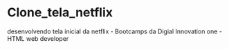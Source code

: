 # Clone_tela_netflix
desenvolvendo tela inicial da netflix -  Bootcamps da Digial Innovation one - HTML web developer
